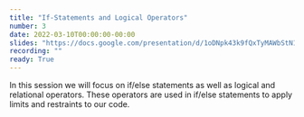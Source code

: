 ```yaml
---
title: "If-Statements and Logical Operators"
number: 3
date: 2022-03-10T00:00:00-00:00
slides: "https://docs.google.com/presentation/d/1oDNpk43k9fQxTyMAWbStN17TEIaq4lR_EieYd3ri_cM/edit?usp=sharing"
recording: ""
ready: True
---
```


In this session we will focus on if/else statements as well as logical and relational operators. These operators are used in if/else statements to apply limits and restraints to our code.